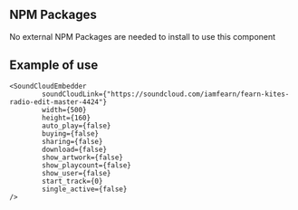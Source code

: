 ## NPM Packages

No external NPM Packages are needed to install to use this component

## Example of use

```
<SoundCloudEmbedder 
        soundCloudLink={"https://soundcloud.com/iamfearn/fearn-kites-radio-edit-master-4424"} 
        width={500}
        height={160}
        auto_play={false}
        buying={false}
        sharing={false}
        download={false}
        show_artwork={false}
        show_playcount={false}
        show_user={false}
        start_track={0}
        single_active={false}
/>
```